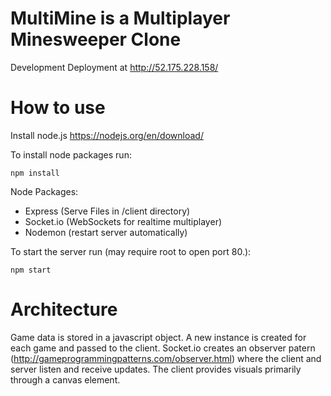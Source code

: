 MultiMine is a Multiplayer Minesweeper Clone
============================================

Development Deployment at
http://52.175.228.158/

# How to use

Install node.js
https://nodejs.org/en/download/

To install node packages run:
```
npm install
```

Node Packages:
- Express (Serve Files in /client directory)
- Socket.io (WebSockets for realtime multiplayer) 
- Nodemon (restart server automatically)

To start the server run (may require root to open port 80.):
```
npm start
```

# Architecture

Game data is stored in a javascript object. A new instance is created for each game and passed to the client.
Socket.io creates an observer patern  (http://gameprogrammingpatterns.com/observer.html) where the client and server listen and receive updates.
The client provides visuals primarily through a canvas element.

